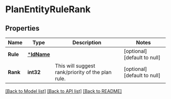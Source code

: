 # PlanEntityRuleRank

## Properties
Name | Type | Description | Notes
------------ | ------------- | ------------- | -------------
**Rule** | [***IdName**](IdName.md) |  | [optional] [default to null]
**Rank** | **int32** | This will suggest rank/priority of the plan rule. | [optional] [default to null]

[[Back to Model list]](../README.md#documentation-for-models) [[Back to API list]](../README.md#documentation-for-api-endpoints) [[Back to README]](../README.md)


